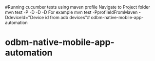 #Running cucumber tests using maven profile
Navigate to Project folder 
mvn test -P<maven profile name> -D<deviceId> -D<platformName> -D<platformVersion>
For example
mvn test -PprofileIdFromMaven -DdeviceId="Device id from adb devices"# odbm-native-mobile-app-automation
# odbm-native-mobile-app-automation
